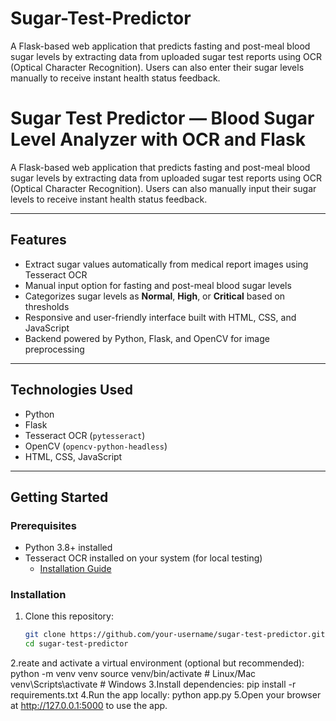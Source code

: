 # Sugar-Test-Predictor
A Flask-based web application that predicts fasting and post-meal blood sugar levels by extracting data from uploaded sugar test reports using OCR (Optical Character Recognition). Users can also enter their sugar levels manually to receive instant health status feedback.
# Sugar Test Predictor — Blood Sugar Level Analyzer with OCR and Flask

A Flask-based web application that predicts fasting and post-meal blood sugar levels by extracting data from uploaded sugar test reports using OCR (Optical Character Recognition). Users can also manually input their sugar levels to receive instant health status feedback.

---

## Features

- Extract sugar values automatically from medical report images using Tesseract OCR  
- Manual input option for fasting and post-meal blood sugar levels  
- Categorizes sugar levels as **Normal**, **High**, or **Critical** based on thresholds  
- Responsive and user-friendly interface built with HTML, CSS, and JavaScript  
- Backend powered by Python, Flask, and OpenCV for image preprocessing  

---

## Technologies Used

- Python  
- Flask  
- Tesseract OCR (`pytesseract`)  
- OpenCV (`opencv-python-headless`)  
- HTML, CSS, JavaScript  

---

## Getting Started

### Prerequisites

- Python 3.8+ installed  
- Tesseract OCR installed on your system (for local testing)  
  - [Installation Guide](https://github.com/tesseract-ocr/tesseract#installing-tesseract)  

### Installation

1. Clone this repository:  
   ```bash
   git clone https://github.com/your-username/sugar-test-predictor.git
   cd sugar-test-predictor
2.reate and activate a virtual environment (optional but recommended):
python -m venv venv
source venv/bin/activate  # Linux/Mac
venv\Scripts\activate     # Windows
3.Install dependencies:
pip install -r requirements.txt
4.Run the app locally:
python app.py
5.Open your browser at http://127.0.0.1:5000 to use the app.
